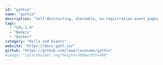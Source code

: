 ```yaml
---
id: "gathio"
name: "gathio"
description: "Self-destructing, shareable, no-registration event pages."
tags:
  - "GPL-3.0"
  - "Nodejs"
  - "Docker"
category: "Polls and Events"
website: "https://docs.gath.io/"
github: "https://github.com/lowercasename/gathio"
#image: "/placeholder.svg?height=300&width=400"
---
```


